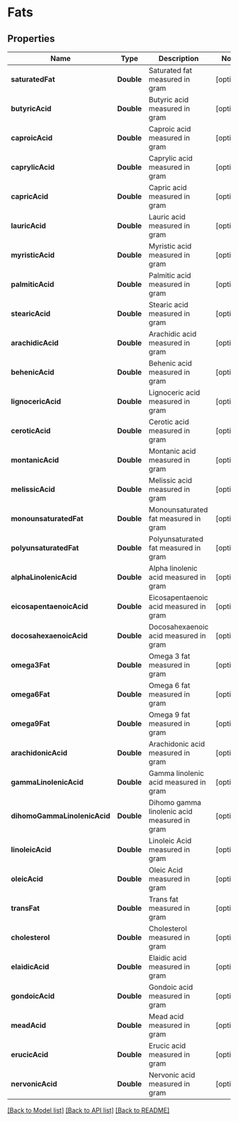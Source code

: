 # Fats

## Properties
Name | Type | Description | Notes
------------ | ------------- | ------------- | -------------
**saturatedFat** | **Double** | Saturated fat measured in gram | [optional] 
**butyricAcid** | **Double** | Butyric acid measured in gram | [optional] 
**caproicAcid** | **Double** | Caproic acid measured in gram | [optional] 
**caprylicAcid** | **Double** | Caprylic acid measured in gram | [optional] 
**capricAcid** | **Double** | Capric acid measured in gram | [optional] 
**lauricAcid** | **Double** | Lauric acid measured in gram | [optional] 
**myristicAcid** | **Double** | Myristic acid measured in gram | [optional] 
**palmiticAcid** | **Double** | Palmitic acid measured in gram | [optional] 
**stearicAcid** | **Double** | Stearic acid measured in gram | [optional] 
**arachidicAcid** | **Double** | Arachidic acid measured in gram | [optional] 
**behenicAcid** | **Double** | Behenic acid measured in gram | [optional] 
**lignocericAcid** | **Double** | Lignoceric acid measured in gram | [optional] 
**ceroticAcid** | **Double** | Cerotic acid measured in gram | [optional] 
**montanicAcid** | **Double** | Montanic acid measured in gram | [optional] 
**melissicAcid** | **Double** | Melissic acid measured in gram | [optional] 
**monounsaturatedFat** | **Double** | Monounsaturated fat measured in gram | [optional] 
**polyunsaturatedFat** | **Double** | Polyunsaturated fat measured in gram | [optional] 
**alphaLinolenicAcid** | **Double** | Alpha linolenic acid measured in gram | [optional] 
**eicosapentaenoicAcid** | **Double** | Eicosapentaenoic acid measured in gram | [optional] 
**docosahexaenoicAcid** | **Double** | Docosahexaenoic acid measured in gram | [optional] 
**omega3Fat** | **Double** | Omega 3 fat measured in gram | [optional] 
**omega6Fat** | **Double** | Omega 6 fat measured in gram | [optional] 
**omega9Fat** | **Double** | Omega 9 fat measured in gram | [optional] 
**arachidonicAcid** | **Double** | Arachidonic acid measured in gram | [optional] 
**gammaLinolenicAcid** | **Double** | Gamma linolenic acid measured in gram | [optional] 
**dihomoGammaLinolenicAcid** | **Double** | Dihomo gamma linolenic acid measured in gram | [optional] 
**linoleicAcid** | **Double** | Linoleic Acid measured in gram | [optional] 
**oleicAcid** | **Double** | Oleic Acid measured in gram | [optional] 
**transFat** | **Double** | Trans fat measured in gram | [optional] 
**cholesterol** | **Double** | Cholesterol measured in gram | [optional] 
**elaidicAcid** | **Double** | Elaidic acid measured in gram | [optional] 
**gondoicAcid** | **Double** | Gondoic acid measured in gram | [optional] 
**meadAcid** | **Double** | Mead acid measured in gram | [optional] 
**erucicAcid** | **Double** | Erucic acid measured in gram | [optional] 
**nervonicAcid** | **Double** | Nervonic acid measured in gram | [optional] 

[[Back to Model list]](../README.md#documentation-for-models) [[Back to API list]](../README.md#documentation-for-api-endpoints) [[Back to README]](../README.md)


